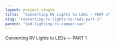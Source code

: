 ```yaml
---
layout: project_single
title:  "Converting RV Lights to LEDs — PART 1"
slug: "converting-rv-lights-to-leds-part-1"
parent: "led-lighting-rv-camper-van"
---
```

Converting RV Lights to LEDs — PART 1